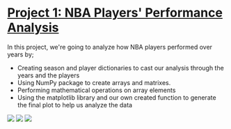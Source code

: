 # [Project 1: NBA Players' Performance Analysis](https://github.com/beneyup/Python-Portfolio-Projects/tree/master-branch)

In this project, we're going to analyze how NBA players performed over years
by;
* Creating season and player dictionaries to cast our analysis through the years and the players
* Using NumPy package to create arrays and matrixes.
* Performing mathematical operations on array elements
* Using the matplotlib library and our own created function to generate the final plot to help us analyze the data   

![](https://github.com/beneyup/Python-Portfolio-Projects/blob/main/images/FieldGoals%20%26%20FreeThrowAccuracy.png)
![](https://github.com/beneyup/Python-Portfolio-Projects/blob/main/images/Points%20%26%20FreeThrowAccuracy.png)
![](https://github.com/beneyup/Python-Portfolio-Projects/blob/main/images/Player%20Style%20Patterns.png)
